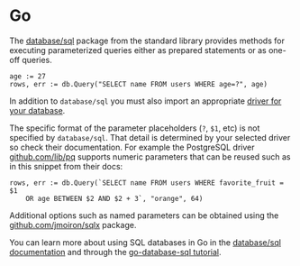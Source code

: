 Go
===

The [database/sql][database/sql] package from the standard library provides
methods for executing parameterized queries either as prepared statements or as
one-off queries.

    age := 27
    rows, err := db.Query("SELECT name FROM users WHERE age=?", age)

In addition to `database/sql` you must also import an appropriate [driver for
your database][drivers].

The specific format of the parameter placeholders (`?`, `$1`, etc) is not
specified by `database/sql`. That detail is determined by your selected driver
so check their documentation. For example the PostgreSQL driver
[github.com/lib/pq][pq] supports numeric parameters that can be reused such as
in this snippet from their docs:

    rows, err := db.Query(`SELECT name FROM users WHERE favorite_fruit = $1
        OR age BETWEEN $2 AND $2 + 3`, "orange", 64)

Additional options such as named parameters can be obtained using the
[github.com/jmoiron/sqlx][sqlx] package.

You can learn more about using SQL databases in Go in the [database/sql
documentation][database/sql] and through the [go-database-sql
tutorial][tutorial].


[database/sql]: https://golang.org/pkg/database/sql/
[drivers]: https://github.com/golang/go/wiki/SQLDrivers
[pq]: https://godoc.org/github.com/lib/pq
[sqlx]: http://jmoiron.github.io/sqlx/
[tutorial]: http://go-database-sql.org/
